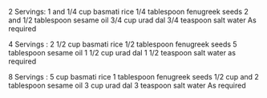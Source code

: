 2 Servings:
1 and 1/4 cup basmati rice
1/4 tablespoon fenugreek seeds
2 and 1/2 tablespoon sesame oil
3/4 cup urad dal
3/4 teaspoon salt
water As required


4 Servings :
2 1/2 cup basmati rice
1/2 tablespoon fenugreek seeds
5 tablespoon sesame oil
1 1/2 cup urad dal
1 1/2 teaspoon salt
water as required


8 Servings :
5 cup basmati rice
1 tablespoon fenugreek seeds
1/2 cup and 2 tablespoon sesame oil
3 cup urad dal
3 teaspoon salt
water As required